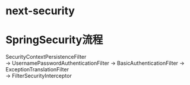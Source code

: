 # next-security
# SpringSecurity流程
SecurityContextPersistenceFilter  
    -> UsernamePasswordAuthenticationFilter 
    -> BasicAuthenticationFilter 
        -> ExceptionTranslationFilter  
            -> FilterSecurityInterceptor


